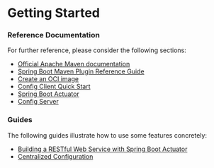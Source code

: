 # Getting Started

### Reference Documentation
For further reference, please consider the following sections:

* [Official Apache Maven documentation](https://maven.apache.org/guides/index.html)
* [Spring Boot Maven Plugin Reference Guide](https://docs.spring.io/spring-boot/docs/2.7.14/maven-plugin/reference/html/)
* [Create an OCI image](https://docs.spring.io/spring-boot/docs/2.7.14/maven-plugin/reference/html/#build-image)
* [Config Client Quick Start](https://docs.spring.io/spring-cloud-config/docs/current/reference/html/#_client_side_usage)
* [Spring Boot Actuator](https://docs.spring.io/spring-boot/docs/2.7.14/reference/htmlsingle/index.html#actuator)
* [Config Server](https://docs.spring.io/spring-cloud-config/docs/current/reference/html/#_spring_cloud_config_server)

### Guides
The following guides illustrate how to use some features concretely:

* [Building a RESTful Web Service with Spring Boot Actuator](https://spring.io/guides/gs/actuator-service/)
* [Centralized Configuration](https://spring.io/guides/gs/centralized-configuration/)

